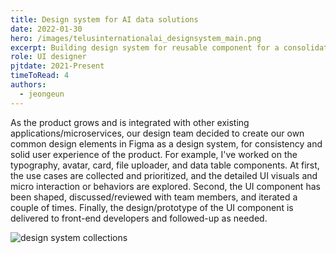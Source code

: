 ```yaml
---
title: Design system for AI data solutions
date: 2022-01-30
hero: /images/telusinternationalai_designsystem_main.png
excerpt: Building design system for reusable component for a consolidated product across different platforms in AI data solutions.
role: UI designer
pjtdate: 2021-Present
timeToRead: 4
authors:
  - jeongeun
---
```


As the product grows and is integrated with other existing applications/microservices, our design team decided to create our own common design elements in Figma as a design system, for consistency and solid user experience of the product. For example, I've worked on the typography, avatar, card, file uploader, and data table components. At first, the use cases are collected and prioritized, and the detailed UI visuals and micro interaction or behaviors are explored. Second, the UI component has been shaped, discussed/reviewed with team members, and iterated a couple of times. Finally, the design/prototype of the UI component is delivered to front-end developers and followed-up as needed.

 ![design system collections](/images/telusinternationalai_designsystem_collections.png)
